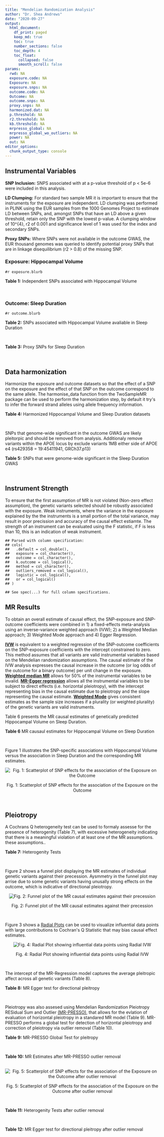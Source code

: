 ```yaml
---
title: "Mendelian Randomization Analysis"
author: "Dr. Shea Andrews"
date: "2020-09-27"
output:
  html_document:
    df_print: paged
    keep_md: true
    toc: true
    number_sections: false
    toc_depth: 4
    toc_float:
      collapsed: false
      smooth_scroll: false
params:
  rwd: NA
  exposure.code: NA
  Exposure: NA
  exposure.snps: NA
  outcome.code: NA
  Outcome: NA
  outcome.snps: NA
  proxy.snps: NA
  harmonized.dat: NA
  p.threshold: NA
  r2.threshold: NA
  kb.threshold: NA
  mrpresso_global: NA
  mrpresso_global_wo_outliers: NA
  power: NA
  out: NA
editor_options:
  chunk_output_type: console
---
```







## Instrumental Variables
**SNP Inclusion:** SNPS associated with at a p-value threshold of p < 5e-6 were included in this analysis.
<br>

**LD Clumping:** For standard two sample MR it is important to ensure that the instruments for the exposure are independent. LD clumping was performed in PLINK using the EUR samples from the 1000 Genomes Project to estimate LD between SNPs, and, amongst SNPs that have an LD above a given threshold, retain only the SNP with the lowest p-value. A clumping window of 10^{4}, r2 of 0.001 and significance level of 1 was used for the index and secondary SNPs.
<br>

**Proxy SNPs:** Where SNPs were not available in the outcome GWAS, the EUR thousand genomes was queried to identify potential proxy SNPs that are in linkage disequilibrium (r2 > 0.8) of the missing SNP.
<br>

### Exposure: Hippocampal Volume
`#r exposure.blurb`
<br>

**Table 1:** Independent SNPs associated with Hippocampal Volume
<div data-pagedtable="false">
  <script data-pagedtable-source type="application/json">
{"columns":[{"label":["SNP"],"name":[1],"type":["chr"],"align":["left"]},{"label":["CHROM"],"name":[2],"type":["dbl"],"align":["right"]},{"label":["POS"],"name":[3],"type":["dbl"],"align":["right"]},{"label":["REF"],"name":[4],"type":["chr"],"align":["left"]},{"label":["ALT"],"name":[5],"type":["chr"],"align":["left"]},{"label":["AF"],"name":[6],"type":["dbl"],"align":["right"]},{"label":["BETA"],"name":[7],"type":["dbl"],"align":["right"]},{"label":["SE"],"name":[8],"type":["dbl"],"align":["right"]},{"label":["Z"],"name":[9],"type":["dbl"],"align":["right"]},{"label":["P"],"name":[10],"type":["dbl"],"align":["right"]},{"label":["N"],"name":[11],"type":["dbl"],"align":["right"]},{"label":["TRAIT"],"name":[12],"type":["chr"],"align":["left"]}],"data":[{"1":"rs10908512","2":"1","3":"153856498","4":"C","5":"T","6":"0.5624","7":"0.04051169","8":"0.008700965","9":"4.656","10":"3.217e-06","11":"26814","12":"Hippocampal_Volume"},{"1":"rs7588305","2":"2","3":"8780959","4":"G","5":"C","6":"0.5308","7":"-0.04002256","8":"0.008681684","9":"-4.610","10":"4.023e-06","11":"26615","12":"Hippocampal_Volume"},{"1":"rs59966106","2":"2","3":"96999086","4":"A","5":"G","6":"0.3114","7":"0.04276760","8":"0.009321611","9":"4.588","10":"4.470e-06","11":"26814","12":"Hippocampal_Volume"},{"1":"rs2268894","2":"2","3":"162856148","4":"C","5":"T","6":"0.5412","7":"-0.05668170","8":"0.008658983","9":"-6.546","10":"5.894e-11","11":"26814","12":"Hippocampal_Volume"},{"1":"rs138012093","2":"4","3":"134506440","4":"G","5":"A","6":"0.0173","7":"-0.16180284","8":"0.033576021","9":"-4.819","10":"1.445e-06","11":"26065","12":"Hippocampal_Volume"},{"1":"rs144578582","2":"4","3":"155539564","4":"G","5":"A","6":"0.0068","7":"-0.36225028","8":"0.074659992","9":"-4.852","10":"1.221e-06","11":"13258","12":"Hippocampal_Volume"},{"1":"rs6552737","2":"4","3":"184955461","4":"T","5":"A","6":"0.4152","7":"-0.04324518","8":"0.008759404","9":"-4.937","10":"7.922e-07","11":"26814","12":"Hippocampal_Volume"},{"1":"rs2289881","2":"5","3":"66084260","4":"G","5":"T","6":"0.3544","7":"-0.05014690","8":"0.009022472","9":"-5.558","10":"2.728e-08","11":"26814","12":"Hippocampal_Volume"},{"1":"rs148054686","2":"5","3":"94459128","4":"G","5":"A","6":"0.0124","7":"-0.21659175","8":"0.047064699","9":"-4.602","10":"4.184e-06","11":"18411","12":"Hippocampal_Volume"},{"1":"rs10041542","2":"5","3":"167832067","4":"T","5":"C","6":"0.2452","7":"-0.04686000","8":"0.010070917","9":"-4.653","10":"3.273e-06","11":"26615","12":"Hippocampal_Volume"},{"1":"rs17172044","2":"7","3":"42397586","4":"A","5":"C","6":"0.0775","7":"-0.07408290","8":"0.016143574","9":"-4.589","10":"4.464e-06","11":"26814","12":"Hippocampal_Volume"},{"1":"rs2346440","2":"7","3":"133685512","4":"G","5":"C","6":"0.4591","7":"0.04059843","8":"0.008661921","9":"4.687","10":"2.767e-06","11":"26814","12":"Hippocampal_Volume"},{"1":"rs11979341","2":"7","3":"155797978","4":"C","5":"G","6":"0.3163","7":"0.06558170","8":"0.009708611","9":"6.755","10":"1.424e-11","11":"24484","12":"Hippocampal_Volume"},{"1":"rs11993215","2":"8","3":"28055926","4":"A","5":"T","6":"0.9102","7":"0.06998320","8":"0.015193929","9":"4.606","10":"4.108e-06","11":"26477","12":"Hippocampal_Volume"},{"1":"rs113835443","2":"8","3":"144717251","4":"C","5":"T","6":"0.0904","7":"0.07553081","8":"0.016197900","9":"4.663","10":"3.118e-06","11":"23154","12":"Hippocampal_Volume"},{"1":"rs62583528","2":"9","3":"106929593","4":"G","5":"A","6":"0.1951","7":"0.05622208","8":"0.010891531","9":"5.162","10":"2.447e-07","11":"26814","12":"Hippocampal_Volume"},{"1":"rs7020341","2":"9","3":"119247974","4":"G","5":"C","6":"0.3590","7":"0.05989482","8":"0.009013518","9":"6.645","10":"3.035e-11","11":"26700","12":"Hippocampal_Volume"},{"1":"rs11245365","2":"10","3":"126482389","4":"G","5":"A","6":"0.5648","7":"-0.04474128","8":"0.008786582","9":"-5.092","10":"3.547e-07","11":"26322","12":"Hippocampal_Volume"},{"1":"rs12802656","2":"11","3":"16534415","4":"A","5":"C","6":"0.4696","7":"-0.03979580","8":"0.008681459","9":"-4.584","10":"4.560e-06","11":"26614","12":"Hippocampal_Volume"},{"1":"rs659065","2":"12","3":"4008887","4":"C","5":"G","6":"0.1413","7":"-0.06743310","8":"0.012611389","9":"-5.347","10":"8.931e-08","11":"25881","12":"Hippocampal_Volume"},{"1":"rs61921502","2":"12","3":"65832468","4":"T","5":"G","6":"0.1534","7":"-0.10788400","8":"0.011964511","9":"-9.017","10":"1.941e-19","11":"26814","12":"Hippocampal_Volume"},{"1":"rs79522035","2":"12","3":"72956782","4":"C","5":"T","6":"0.0419","7":"0.09939183","8":"0.021592837","9":"4.603","10":"4.164e-06","11":"26692","12":"Hippocampal_Volume"},{"1":"rs77956314","2":"12","3":"117323367","4":"T","5":"C","6":"0.0840","7":"0.16185400","8":"0.015536016","9":"10.418","10":"2.055e-25","11":"26814","12":"Hippocampal_Volume"},{"1":"rs143933797","2":"17","3":"78252238","4":"G","5":"A","6":"0.0166","7":"0.22638451","8":"0.047143797","9":"4.802","10":"1.571e-06","11":"13758","12":"Hippocampal_Volume"},{"1":"rs79727675","2":"18","3":"11653053","4":"C","5":"A","6":"0.0472","7":"-0.13610794","8":"0.027913852","9":"-4.876","10":"1.082e-06","11":"14245","12":"Hippocampal_Volume"},{"1":"rs429358","2":"19","3":"45411941","4":"T","5":"C","6":"0.1537","7":"-0.06342470","8":"0.012519680","9":"-5.066","10":"4.067e-07","11":"24498","12":"Hippocampal_Volume"},{"1":"rs6060504","2":"20","3":"34197619","4":"T","5":"C","6":"0.1624","7":"0.06315530","8":"0.011701919","9":"5.397","10":"6.762e-08","11":"26814","12":"Hippocampal_Volume"},{"1":"rs5753220","2":"22","3":"30986350","4":"T","5":"C","6":"0.2497","7":"-0.04931970","8":"0.010038609","9":"-4.913","10":"8.988e-07","11":"26459","12":"Hippocampal_Volume"}],"options":{"columns":{"min":{},"max":[10]},"rows":{"min":[10],"max":[10]},"pages":{}}}
  </script>
</div>
<br>

### Outcome: Sleep Duration
`#r outcome.blurb`
<br>

**Table 2:** SNPs associated with Hippocampal Volume avaliable in Sleep Duration
<div data-pagedtable="false">
  <script data-pagedtable-source type="application/json">
{"columns":[{"label":["SNP"],"name":[1],"type":["chr"],"align":["left"]},{"label":["CHROM"],"name":[2],"type":["dbl"],"align":["right"]},{"label":["POS"],"name":[3],"type":["dbl"],"align":["right"]},{"label":["REF"],"name":[4],"type":["chr"],"align":["left"]},{"label":["ALT"],"name":[5],"type":["chr"],"align":["left"]},{"label":["AF"],"name":[6],"type":["dbl"],"align":["right"]},{"label":["BETA"],"name":[7],"type":["dbl"],"align":["right"]},{"label":["SE"],"name":[8],"type":["dbl"],"align":["right"]},{"label":["Z"],"name":[9],"type":["dbl"],"align":["right"]},{"label":["P"],"name":[10],"type":["dbl"],"align":["right"]},{"label":["N"],"name":[11],"type":["dbl"],"align":["right"]},{"label":["TRAIT"],"name":[12],"type":["chr"],"align":["left"]}],"data":[{"1":"rs10908512","2":"1","3":"153856498","4":"C","5":"T","6":"0.561956","7":"8.64401e-05","8":"0.00227998","9":"0.0379127","10":"0.96000","11":"446118","12":"Sleep_Duration"},{"1":"rs7588305","2":"2","3":"8780959","4":"G","5":"C","6":"0.541711","7":"1.86645e-03","8":"0.00226802","9":"0.8229420","10":"0.41000","11":"446118","12":"Sleep_Duration"},{"1":"rs59966106","2":"2","3":"96999086","4":"A","5":"G","6":"0.323333","7":"4.94093e-04","8":"0.00241523","9":"0.2045740","10":"0.85000","11":"446118","12":"Sleep_Duration"},{"1":"rs2268894","2":"2","3":"162856148","4":"C","5":"T","6":"0.521562","7":"5.04646e-04","8":"0.00227275","9":"0.2220420","10":"0.86000","11":"446118","12":"Sleep_Duration"},{"1":"rs138012093","2":"4","3":"134506440","4":"G","5":"A","6":"0.015551","7":"1.59579e-02","8":"0.00944672","9":"1.6892500","10":"0.09900","11":"446118","12":"Sleep_Duration"},{"1":"rs144578582","2":"4","3":"155539564","4":"G","5":"A","6":"0.007848","7":"1.22942e-02","8":"0.01341740","9":"0.9162880","10":"0.35000","11":"446118","12":"Sleep_Duration"},{"1":"rs6552737","2":"4","3":"184955461","4":"T","5":"A","6":"0.438601","7":"-2.40778e-03","8":"0.00230407","9":"-1.0450100","10":"0.31000","11":"446118","12":"Sleep_Duration"},{"1":"rs2289881","2":"5","3":"66084260","4":"G","5":"T","6":"0.357808","7":"6.38116e-03","8":"0.00237236","9":"2.6897900","10":"0.00900","11":"446118","12":"Sleep_Duration"},{"1":"rs148054686","2":"5","3":"94459128","4":"G","5":"A","6":"0.010193","7":"6.84172e-03","8":"0.01198380","9":"0.5709140","10":"0.54000","11":"446118","12":"Sleep_Duration"},{"1":"rs10041542","2":"5","3":"167832067","4":"T","5":"C","6":"0.247421","7":"3.54303e-05","8":"0.00263278","9":"0.0134574","10":"1.00000","11":"446118","12":"Sleep_Duration"},{"1":"rs17172044","2":"7","3":"42397586","4":"A","5":"C","6":"0.071170","7":"7.15728e-03","8":"0.00441014","9":"1.6229100","10":"0.10000","11":"446118","12":"Sleep_Duration"},{"1":"rs2346440","2":"7","3":"133685512","4":"G","5":"C","6":"0.458501","7":"2.39388e-03","8":"0.00227610","9":"1.0517500","10":"0.28000","11":"446118","12":"Sleep_Duration"},{"1":"rs11979341","2":"7","3":"155797978","4":"C","5":"G","6":"0.299087","7":"-4.90121e-03","8":"0.00249482","9":"-1.9645500","10":"0.04300","11":"446118","12":"Sleep_Duration"},{"1":"rs113835443","2":"8","3":"144717251","4":"C","5":"T","6":"0.103977","7":"4.81489e-03","8":"0.00373111","9":"1.2904700","10":"0.20000","11":"446118","12":"Sleep_Duration"},{"1":"rs62583528","2":"9","3":"106929593","4":"G","5":"A","6":"0.216259","7":"1.69680e-03","8":"0.00275788","9":"0.6152550","10":"0.56000","11":"446118","12":"Sleep_Duration"},{"1":"rs7020341","2":"9","3":"119247974","4":"G","5":"C","6":"0.362465","7":"-3.92504e-03","8":"0.00235624","9":"-1.6658100","10":"0.09900","11":"446118","12":"Sleep_Duration"},{"1":"rs11245365","2":"10","3":"126482389","4":"G","5":"A","6":"0.572128","7":"-1.85147e-03","8":"0.00228545","9":"-0.8101120","10":"0.41000","11":"446118","12":"Sleep_Duration"},{"1":"rs12802656","2":"11","3":"16534415","4":"A","5":"C","6":"0.479286","7":"-8.38811e-04","8":"0.00226482","9":"-0.3703650","10":"0.73000","11":"446118","12":"Sleep_Duration"},{"1":"rs659065","2":"12","3":"4008887","4":"C","5":"G","6":"0.148059","7":"-2.69983e-03","8":"0.00318652","9":"-0.8472660","10":"0.38000","11":"446118","12":"Sleep_Duration"},{"1":"rs61921502","2":"12","3":"65832468","4":"T","5":"G","6":"0.173588","7":"-9.73923e-03","8":"0.00301298","9":"-3.2324200","10":"0.00120","11":"446118","12":"Sleep_Duration"},{"1":"rs79522035","2":"12","3":"72956782","4":"C","5":"T","6":"0.038607","7":"2.10807e-03","8":"0.00595644","9":"0.3539140","10":"0.68000","11":"446118","12":"Sleep_Duration"},{"1":"rs77956314","2":"12","3":"117323367","4":"T","5":"C","6":"0.081383","7":"-5.08344e-03","8":"0.00414282","9":"-1.2270500","10":"0.21000","11":"446118","12":"Sleep_Duration"},{"1":"rs143933797","2":"17","3":"78252238","4":"G","5":"A","6":"0.031001","7":"-9.28163e-03","8":"0.00661233","9":"-1.4036900","10":"0.17000","11":"446118","12":"Sleep_Duration"},{"1":"rs79727675","2":"18","3":"11653053","4":"C","5":"A","6":"0.051268","7":"-6.07484e-05","8":"0.00513153","9":"-0.0118383","10":"0.99000","11":"446118","12":"Sleep_Duration"},{"1":"rs429358","2":"19","3":"45411941","4":"T","5":"C","6":"0.155154","7":"-1.03460e-02","8":"0.00312879","9":"-3.3067100","10":"0.00093","11":"446118","12":"Sleep_Duration"},{"1":"rs6060504","2":"20","3":"34197619","4":"T","5":"C","6":"0.144331","7":"-1.01728e-02","8":"0.00322637","9":"-3.1530200","10":"0.00210","11":"446118","12":"Sleep_Duration"},{"1":"rs5753220","2":"22","3":"30986350","4":"T","5":"C","6":"0.266836","7":"2.10438e-03","8":"0.00255788","9":"0.8227050","10":"0.38000","11":"446118","12":"Sleep_Duration"},{"1":"rs11993215","2":"NA","3":"NA","4":"NA","5":"NA","6":"NA","7":"NA","8":"NA","9":"NA","10":"NA","11":"NA","12":"NA"}],"options":{"columns":{"min":{},"max":[10]},"rows":{"min":[10],"max":[10]},"pages":{}}}
  </script>
</div>
<br>

**Table 3:** Proxy SNPs for Sleep Duration
<div data-pagedtable="false">
  <script data-pagedtable-source type="application/json">
{"columns":[{"label":["proxy.outcome"],"name":[1],"type":["lgl"],"align":["right"]},{"label":["target_snp"],"name":[2],"type":["chr"],"align":["left"]},{"label":["proxy_snp"],"name":[3],"type":["lgl"],"align":["right"]},{"label":["ld.r2"],"name":[4],"type":["lgl"],"align":["right"]},{"label":["Dprime"],"name":[5],"type":["lgl"],"align":["right"]},{"label":["ref.proxy"],"name":[6],"type":["lgl"],"align":["right"]},{"label":["alt.proxy"],"name":[7],"type":["lgl"],"align":["right"]},{"label":["CHROM"],"name":[8],"type":["lgl"],"align":["right"]},{"label":["POS"],"name":[9],"type":["lgl"],"align":["right"]},{"label":["ALT.proxy"],"name":[10],"type":["lgl"],"align":["right"]},{"label":["REF.proxy"],"name":[11],"type":["lgl"],"align":["right"]},{"label":["AF"],"name":[12],"type":["lgl"],"align":["right"]},{"label":["BETA"],"name":[13],"type":["lgl"],"align":["right"]},{"label":["SE"],"name":[14],"type":["lgl"],"align":["right"]},{"label":["P"],"name":[15],"type":["lgl"],"align":["right"]},{"label":["N"],"name":[16],"type":["lgl"],"align":["right"]},{"label":["ref"],"name":[17],"type":["lgl"],"align":["right"]},{"label":["alt"],"name":[18],"type":["lgl"],"align":["right"]},{"label":["ALT"],"name":[19],"type":["lgl"],"align":["right"]},{"label":["REF"],"name":[20],"type":["lgl"],"align":["right"]},{"label":["PHASE"],"name":[21],"type":["lgl"],"align":["right"]}],"data":[{"1":"NA","2":"rs11993215","3":"NA","4":"NA","5":"NA","6":"NA","7":"NA","8":"NA","9":"NA","10":"NA","11":"NA","12":"NA","13":"NA","14":"NA","15":"NA","16":"NA","17":"NA","18":"NA","19":"NA","20":"NA","21":"NA"}],"options":{"columns":{"min":{},"max":[10]},"rows":{"min":[10],"max":[10]},"pages":{}}}
  </script>
</div>
<br>

## Data harmonization
Harmonize the exposure and outcome datasets so that the effect of a SNP on the exposure and the effect of that SNP on the outcome correspond to the same allele. The harmonise_data function from the TwoSampleMR package can be used to perform the harmonization step, by default it try's to infer the forward strand alleles using allele frequency information.
<br>

**Table 4:** Harmonized Hippocampal Volume and Sleep Duration datasets
<div data-pagedtable="false">
  <script data-pagedtable-source type="application/json">
{"columns":[{"label":["SNP"],"name":[1],"type":["chr"],"align":["left"]},{"label":["effect_allele.exposure"],"name":[2],"type":["chr"],"align":["left"]},{"label":["other_allele.exposure"],"name":[3],"type":["chr"],"align":["left"]},{"label":["effect_allele.outcome"],"name":[4],"type":["chr"],"align":["left"]},{"label":["other_allele.outcome"],"name":[5],"type":["chr"],"align":["left"]},{"label":["beta.exposure"],"name":[6],"type":["dbl"],"align":["right"]},{"label":["beta.outcome"],"name":[7],"type":["dbl"],"align":["right"]},{"label":["eaf.exposure"],"name":[8],"type":["dbl"],"align":["right"]},{"label":["eaf.outcome"],"name":[9],"type":["dbl"],"align":["right"]},{"label":["remove"],"name":[10],"type":["lgl"],"align":["right"]},{"label":["palindromic"],"name":[11],"type":["lgl"],"align":["right"]},{"label":["ambiguous"],"name":[12],"type":["lgl"],"align":["right"]},{"label":["id.outcome"],"name":[13],"type":["chr"],"align":["left"]},{"label":["chr.outcome"],"name":[14],"type":["dbl"],"align":["right"]},{"label":["pos.outcome"],"name":[15],"type":["dbl"],"align":["right"]},{"label":["se.outcome"],"name":[16],"type":["dbl"],"align":["right"]},{"label":["z.outcome"],"name":[17],"type":["dbl"],"align":["right"]},{"label":["pval.outcome"],"name":[18],"type":["dbl"],"align":["right"]},{"label":["samplesize.outcome"],"name":[19],"type":["dbl"],"align":["right"]},{"label":["outcome"],"name":[20],"type":["chr"],"align":["left"]},{"label":["mr_keep.outcome"],"name":[21],"type":["lgl"],"align":["right"]},{"label":["pval_origin.outcome"],"name":[22],"type":["chr"],"align":["left"]},{"label":["chr.exposure"],"name":[23],"type":["dbl"],"align":["right"]},{"label":["pos.exposure"],"name":[24],"type":["dbl"],"align":["right"]},{"label":["se.exposure"],"name":[25],"type":["dbl"],"align":["right"]},{"label":["z.exposure"],"name":[26],"type":["dbl"],"align":["right"]},{"label":["pval.exposure"],"name":[27],"type":["dbl"],"align":["right"]},{"label":["samplesize.exposure"],"name":[28],"type":["dbl"],"align":["right"]},{"label":["exposure"],"name":[29],"type":["chr"],"align":["left"]},{"label":["mr_keep.exposure"],"name":[30],"type":["lgl"],"align":["right"]},{"label":["pval_origin.exposure"],"name":[31],"type":["chr"],"align":["left"]},{"label":["id.exposure"],"name":[32],"type":["chr"],"align":["left"]},{"label":["action"],"name":[33],"type":["dbl"],"align":["right"]},{"label":["mr_keep"],"name":[34],"type":["lgl"],"align":["right"]},{"label":["pt"],"name":[35],"type":["dbl"],"align":["right"]},{"label":["pleitropy_keep"],"name":[36],"type":["lgl"],"align":["right"]},{"label":["mrpresso_RSSobs"],"name":[37],"type":["dbl"],"align":["right"]},{"label":["mrpresso_pval"],"name":[38],"type":["chr"],"align":["left"]},{"label":["mrpresso_keep"],"name":[39],"type":["lgl"],"align":["right"]}],"data":[{"1":"rs10041542","2":"C","3":"T","4":"C","5":"T","6":"-0.04686000","7":"3.54303e-05","8":"0.2452","9":"0.247421","10":"FALSE","11":"FALSE","12":"FALSE","13":"7URVpz","14":"5","15":"167832067","16":"0.00263278","17":"0.0134574","18":"1.00000","19":"446118","20":"Dashti2019slepdur","21":"TRUE","22":"reported","23":"5","24":"167832067","25":"0.010070917","26":"-4.653","27":"3.273e-06","28":"26615","29":"Hilbar2017hipv","30":"TRUE","31":"reported","32":"UmIpIK","33":"2","34":"TRUE","35":"5e-06","36":"TRUE","37":"6.149343e-07","38":"1","39":"TRUE"},{"1":"rs10908512","2":"T","3":"C","4":"T","5":"C","6":"0.04051169","7":"8.64401e-05","8":"0.5624","9":"0.561956","10":"FALSE","11":"FALSE","12":"FALSE","13":"7URVpz","14":"1","15":"153856498","16":"0.00227998","17":"0.0379127","18":"0.96000","19":"446118","20":"Dashti2019slepdur","21":"TRUE","22":"reported","23":"1","24":"153856498","25":"0.008700965","26":"4.656","27":"3.217e-06","28":"26814","29":"Hilbar2017hipv","30":"TRUE","31":"reported","32":"UmIpIK","33":"2","34":"TRUE","35":"5e-06","36":"TRUE","37":"6.367180e-07","38":"1","39":"TRUE"},{"1":"rs11245365","2":"A","3":"G","4":"A","5":"G","6":"-0.04474128","7":"-1.85147e-03","8":"0.5648","9":"0.572128","10":"FALSE","11":"FALSE","12":"FALSE","13":"7URVpz","14":"10","15":"126482389","16":"0.00228545","17":"-0.8101120","18":"0.41000","19":"446118","20":"Dashti2019slepdur","21":"TRUE","22":"reported","23":"10","24":"126482389","25":"0.008786582","26":"-5.092","27":"3.547e-07","28":"26322","29":"Hilbar2017hipv","30":"TRUE","31":"reported","32":"UmIpIK","33":"2","34":"TRUE","35":"5e-06","36":"TRUE","37":"7.273246e-06","38":"1","39":"TRUE"},{"1":"rs113835443","2":"T","3":"C","4":"T","5":"C","6":"0.07553081","7":"4.81489e-03","8":"0.0904","9":"0.103977","10":"FALSE","11":"FALSE","12":"FALSE","13":"7URVpz","14":"8","15":"144717251","16":"0.00373111","17":"1.2904700","18":"0.20000","19":"446118","20":"Dashti2019slepdur","21":"TRUE","22":"reported","23":"8","24":"144717251","25":"0.016197900","26":"4.663","27":"3.118e-06","28":"23154","29":"Hilbar2017hipv","30":"TRUE","31":"reported","32":"UmIpIK","33":"2","34":"TRUE","35":"5e-06","36":"TRUE","37":"3.979668e-05","38":"1","39":"TRUE"},{"1":"rs11979341","2":"G","3":"C","4":"G","5":"C","6":"0.06558170","7":"-4.90121e-03","8":"0.3163","9":"0.299087","10":"FALSE","11":"TRUE","12":"FALSE","13":"7URVpz","14":"7","15":"155797978","16":"0.00249482","17":"-1.9645500","18":"0.04300","19":"446118","20":"Dashti2019slepdur","21":"TRUE","22":"reported","23":"7","24":"155797978","25":"0.009708611","26":"6.755","27":"1.424e-11","28":"24484","29":"Hilbar2017hipv","30":"TRUE","31":"reported","32":"UmIpIK","33":"2","34":"TRUE","35":"5e-06","36":"TRUE","37":"1.599854e-05","38":"1","39":"TRUE"},{"1":"rs12802656","2":"C","3":"A","4":"C","5":"A","6":"-0.03979580","7":"-8.38811e-04","8":"0.4696","9":"0.479286","10":"FALSE","11":"FALSE","12":"FALSE","13":"7URVpz","14":"11","15":"16534415","16":"0.00226482","17":"-0.3703650","18":"0.73000","19":"446118","20":"Dashti2019slepdur","21":"TRUE","22":"reported","23":"11","24":"16534415","25":"0.008681459","26":"-4.584","27":"4.560e-06","28":"26614","29":"Hilbar2017hipv","30":"TRUE","31":"reported","32":"UmIpIK","33":"2","34":"TRUE","35":"5e-06","36":"TRUE","37":"2.421567e-06","38":"1","39":"TRUE"},{"1":"rs138012093","2":"A","3":"G","4":"A","5":"G","6":"-0.16180284","7":"1.59579e-02","8":"0.0173","9":"0.015551","10":"FALSE","11":"FALSE","12":"FALSE","13":"7URVpz","14":"4","15":"134506440","16":"0.00944672","17":"1.6892500","18":"0.09900","19":"446118","20":"Dashti2019slepdur","21":"TRUE","22":"reported","23":"4","24":"134506440","25":"0.033576021","26":"-4.819","27":"1.445e-06","28":"26065","29":"Hilbar2017hipv","30":"TRUE","31":"reported","32":"UmIpIK","33":"2","34":"TRUE","35":"5e-06","36":"TRUE","37":"1.824791e-04","38":"1","39":"TRUE"},{"1":"rs143933797","2":"A","3":"G","4":"A","5":"G","6":"0.22638451","7":"-9.28163e-03","8":"0.0166","9":"0.031001","10":"FALSE","11":"FALSE","12":"FALSE","13":"7URVpz","14":"17","15":"78252238","16":"0.00661233","17":"-1.4036900","18":"0.17000","19":"446118","20":"Dashti2019slepdur","21":"TRUE","22":"reported","23":"17","24":"78252238","25":"0.047143797","26":"4.802","27":"1.571e-06","28":"13758","29":"Hilbar2017hipv","30":"TRUE","31":"reported","32":"UmIpIK","33":"2","34":"TRUE","35":"5e-06","36":"TRUE","37":"3.563143e-05","38":"1","39":"TRUE"},{"1":"rs144578582","2":"A","3":"G","4":"A","5":"G","6":"-0.36225028","7":"1.22942e-02","8":"0.0068","9":"0.007848","10":"FALSE","11":"FALSE","12":"FALSE","13":"7URVpz","14":"4","15":"155539564","16":"0.01341740","17":"0.9162880","18":"0.35000","19":"446118","20":"Dashti2019slepdur","21":"TRUE","22":"reported","23":"4","24":"155539564","25":"0.074659992","26":"-4.852","27":"1.221e-06","28":"13258","29":"Hilbar2017hipv","30":"TRUE","31":"reported","32":"UmIpIK","33":"2","34":"TRUE","35":"5e-06","36":"TRUE","37":"4.202870e-05","38":"1","39":"TRUE"},{"1":"rs148054686","2":"A","3":"G","4":"A","5":"G","6":"-0.21659175","7":"6.84172e-03","8":"0.0124","9":"0.010193","10":"FALSE","11":"FALSE","12":"FALSE","13":"7URVpz","14":"5","15":"94459128","16":"0.01198380","17":"0.5709140","18":"0.54000","19":"446118","20":"Dashti2019slepdur","21":"TRUE","22":"reported","23":"5","24":"94459128","25":"0.047064699","26":"-4.602","27":"4.184e-06","28":"18411","29":"Hilbar2017hipv","30":"TRUE","31":"reported","32":"UmIpIK","33":"2","34":"TRUE","35":"5e-06","36":"TRUE","37":"1.041545e-05","38":"1","39":"TRUE"},{"1":"rs17172044","2":"C","3":"A","4":"C","5":"A","6":"-0.07408290","7":"7.15728e-03","8":"0.0775","9":"0.071170","10":"FALSE","11":"FALSE","12":"FALSE","13":"7URVpz","14":"7","15":"42397586","16":"0.00441014","17":"1.6229100","18":"0.10000","19":"446118","20":"Dashti2019slepdur","21":"TRUE","22":"reported","23":"7","24":"42397586","25":"0.016143574","26":"-4.589","27":"4.464e-06","28":"26814","29":"Hilbar2017hipv","30":"TRUE","31":"reported","32":"UmIpIK","33":"2","34":"TRUE","35":"5e-06","36":"TRUE","37":"3.632241e-05","38":"1","39":"TRUE"},{"1":"rs2268894","2":"T","3":"C","4":"T","5":"C","6":"-0.05668170","7":"5.04646e-04","8":"0.5412","9":"0.521562","10":"FALSE","11":"FALSE","12":"FALSE","13":"7URVpz","14":"2","15":"162856148","16":"0.00227275","17":"0.2220420","18":"0.86000","19":"446118","20":"Dashti2019slepdur","21":"TRUE","22":"reported","23":"2","24":"162856148","25":"0.008658983","26":"-6.546","27":"5.894e-11","28":"26814","29":"Hilbar2017hipv","30":"TRUE","31":"reported","32":"UmIpIK","33":"2","34":"TRUE","35":"5e-06","36":"TRUE","37":"2.371073e-07","38":"1","39":"TRUE"},{"1":"rs2289881","2":"T","3":"G","4":"T","5":"G","6":"-0.05014690","7":"6.38116e-03","8":"0.3544","9":"0.357808","10":"FALSE","11":"FALSE","12":"FALSE","13":"7URVpz","14":"5","15":"66084260","16":"0.00237236","17":"2.6897900","18":"0.00900","19":"446118","20":"Dashti2019slepdur","21":"TRUE","22":"reported","23":"5","24":"66084260","25":"0.009022472","26":"-5.558","27":"2.728e-08","28":"26814","29":"Hilbar2017hipv","30":"TRUE","31":"reported","32":"UmIpIK","33":"2","34":"TRUE","35":"5e-06","36":"TRUE","37":"3.279951e-05","38":"0.3335","39":"TRUE"},{"1":"rs2346440","2":"C","3":"G","4":"C","5":"G","6":"0.04059843","7":"2.39388e-03","8":"0.4591","9":"0.458501","10":"FALSE","11":"TRUE","12":"TRUE","13":"7URVpz","14":"7","15":"133685512","16":"0.00227610","17":"1.0517500","18":"0.28000","19":"446118","20":"Dashti2019slepdur","21":"TRUE","22":"reported","23":"7","24":"133685512","25":"0.008661921","26":"4.687","27":"2.767e-06","28":"26814","29":"Hilbar2017hipv","30":"TRUE","31":"reported","32":"UmIpIK","33":"2","34":"FALSE","35":"5e-06","36":"TRUE","37":"NA","38":"NA","39":"NA"},{"1":"rs429358","2":"C","3":"T","4":"C","5":"T","6":"-0.06342470","7":"-1.03460e-02","8":"0.1537","9":"0.155154","10":"FALSE","11":"FALSE","12":"FALSE","13":"7URVpz","14":"19","15":"45411941","16":"0.00312879","17":"-3.3067100","18":"0.00093","19":"446118","20":"Dashti2019slepdur","21":"TRUE","22":"reported","23":"19","24":"45411941","25":"0.012519680","26":"-5.066","27":"4.067e-07","28":"24498","29":"Hilbar2017hipv","30":"TRUE","31":"reported","32":"UmIpIK","33":"2","34":"TRUE","35":"5e-06","36":"FALSE","37":"NA","38":"NA","39":"NA"},{"1":"rs5753220","2":"C","3":"T","4":"C","5":"T","6":"-0.04931970","7":"2.10438e-03","8":"0.2497","9":"0.266836","10":"FALSE","11":"FALSE","12":"FALSE","13":"7URVpz","14":"22","15":"30986350","16":"0.00255788","17":"0.8227050","18":"0.38000","19":"446118","20":"Dashti2019slepdur","21":"TRUE","22":"reported","23":"22","24":"30986350","25":"0.010038609","26":"-4.913","27":"8.988e-07","28":"26459","29":"Hilbar2017hipv","30":"TRUE","31":"reported","32":"UmIpIK","33":"2","34":"TRUE","35":"5e-06","36":"TRUE","37":"1.691479e-06","38":"1","39":"TRUE"},{"1":"rs59966106","2":"G","3":"A","4":"G","5":"A","6":"0.04276760","7":"4.94093e-04","8":"0.3114","9":"0.323333","10":"FALSE","11":"FALSE","12":"FALSE","13":"7URVpz","14":"2","15":"96999086","16":"0.00241523","17":"0.2045740","18":"0.85000","19":"446118","20":"Dashti2019slepdur","21":"TRUE","22":"reported","23":"2","24":"96999086","25":"0.009321611","26":"4.588","27":"4.470e-06","28":"26814","29":"Hilbar2017hipv","30":"TRUE","31":"reported","32":"UmIpIK","33":"2","34":"TRUE","35":"5e-06","36":"TRUE","37":"1.575772e-06","38":"1","39":"TRUE"},{"1":"rs6060504","2":"C","3":"T","4":"C","5":"T","6":"0.06315530","7":"-1.01728e-02","8":"0.1624","9":"0.144331","10":"FALSE","11":"FALSE","12":"FALSE","13":"7URVpz","14":"20","15":"34197619","16":"0.00322637","17":"-3.1530200","18":"0.00210","19":"446118","20":"Dashti2019slepdur","21":"TRUE","22":"reported","23":"20","24":"34197619","25":"0.011701919","26":"5.397","27":"6.762e-08","28":"26814","29":"Hilbar2017hipv","30":"TRUE","31":"reported","32":"UmIpIK","33":"2","34":"TRUE","35":"5e-06","36":"TRUE","37":"8.795301e-05","38":"0.0644","39":"TRUE"},{"1":"rs61921502","2":"G","3":"T","4":"G","5":"T","6":"-0.10788400","7":"-9.73923e-03","8":"0.1534","9":"0.173588","10":"FALSE","11":"FALSE","12":"FALSE","13":"7URVpz","14":"12","15":"65832468","16":"0.00301298","17":"-3.2324200","18":"0.00120","19":"446118","20":"Dashti2019slepdur","21":"TRUE","22":"reported","23":"12","24":"65832468","25":"0.011964511","26":"-9.017","27":"1.941e-19","28":"26814","29":"Hilbar2017hipv","30":"TRUE","31":"reported","32":"UmIpIK","33":"2","34":"TRUE","35":"5e-06","36":"TRUE","37":"1.660320e-04","38":"<0.0023","39":"FALSE"},{"1":"rs62583528","2":"A","3":"G","4":"A","5":"G","6":"0.05622208","7":"1.69680e-03","8":"0.1951","9":"0.216259","10":"FALSE","11":"FALSE","12":"FALSE","13":"7URVpz","14":"9","15":"106929593","16":"0.00275788","17":"0.6152550","18":"0.56000","19":"446118","20":"Dashti2019slepdur","21":"TRUE","22":"reported","23":"9","24":"106929593","25":"0.010891531","26":"5.162","27":"2.447e-07","28":"26814","29":"Hilbar2017hipv","30":"TRUE","31":"reported","32":"UmIpIK","33":"2","34":"TRUE","35":"5e-06","36":"TRUE","37":"7.544631e-06","38":"1","39":"TRUE"},{"1":"rs6552737","2":"A","3":"T","4":"A","5":"T","6":"-0.04324518","7":"-2.40778e-03","8":"0.4152","9":"0.438601","10":"FALSE","11":"TRUE","12":"TRUE","13":"7URVpz","14":"4","15":"184955461","16":"0.00230407","17":"-1.0450100","18":"0.31000","19":"446118","20":"Dashti2019slepdur","21":"TRUE","22":"reported","23":"4","24":"184955461","25":"0.008759404","26":"-4.937","27":"7.922e-07","28":"26814","29":"Hilbar2017hipv","30":"TRUE","31":"reported","32":"UmIpIK","33":"2","34":"FALSE","35":"5e-06","36":"TRUE","37":"NA","38":"NA","39":"NA"},{"1":"rs659065","2":"G","3":"C","4":"G","5":"C","6":"-0.06743310","7":"-2.69983e-03","8":"0.1413","9":"0.148059","10":"FALSE","11":"TRUE","12":"FALSE","13":"7URVpz","14":"12","15":"4008887","16":"0.00318652","17":"-0.8472660","18":"0.38000","19":"446118","20":"Dashti2019slepdur","21":"TRUE","22":"reported","23":"12","24":"4008887","25":"0.012611389","26":"-5.347","27":"8.931e-08","28":"25881","29":"Hilbar2017hipv","30":"TRUE","31":"reported","32":"UmIpIK","33":"2","34":"TRUE","35":"5e-06","36":"TRUE","37":"1.593767e-05","38":"1","39":"TRUE"},{"1":"rs7020341","2":"C","3":"G","4":"C","5":"G","6":"0.05989482","7":"-3.92504e-03","8":"0.3590","9":"0.362465","10":"FALSE","11":"TRUE","12":"FALSE","13":"7URVpz","14":"9","15":"119247974","16":"0.00235624","17":"-1.6658100","18":"0.09900","19":"446118","20":"Dashti2019slepdur","21":"TRUE","22":"reported","23":"9","24":"119247974","25":"0.009013518","26":"6.645","27":"3.035e-11","28":"26700","29":"Hilbar2017hipv","30":"TRUE","31":"reported","32":"UmIpIK","33":"2","34":"TRUE","35":"5e-06","36":"TRUE","37":"9.354723e-06","38":"1","39":"TRUE"},{"1":"rs7588305","2":"C","3":"G","4":"C","5":"G","6":"-0.04002256","7":"1.86645e-03","8":"0.5308","9":"0.541711","10":"FALSE","11":"TRUE","12":"TRUE","13":"7URVpz","14":"2","15":"8780959","16":"0.00226802","17":"0.8229420","18":"0.41000","19":"446118","20":"Dashti2019slepdur","21":"TRUE","22":"reported","23":"2","24":"8780959","25":"0.008681684","26":"-4.610","27":"4.023e-06","28":"26615","29":"Hilbar2017hipv","30":"TRUE","31":"reported","32":"UmIpIK","33":"2","34":"FALSE","35":"5e-06","36":"TRUE","37":"NA","38":"NA","39":"NA"},{"1":"rs77956314","2":"C","3":"T","4":"C","5":"T","6":"0.16185400","7":"-5.08344e-03","8":"0.0840","9":"0.081383","10":"FALSE","11":"FALSE","12":"FALSE","13":"7URVpz","14":"12","15":"117323367","16":"0.00414282","17":"-1.2270500","18":"0.21000","19":"446118","20":"Dashti2019slepdur","21":"TRUE","22":"reported","23":"12","24":"117323367","25":"0.015536016","26":"10.418","27":"2.055e-25","28":"26814","29":"Hilbar2017hipv","30":"TRUE","31":"reported","32":"UmIpIK","33":"2","34":"TRUE","35":"5e-06","36":"TRUE","37":"6.960063e-06","38":"1","39":"TRUE"},{"1":"rs79522035","2":"T","3":"C","4":"T","5":"C","6":"0.09939183","7":"2.10807e-03","8":"0.0419","9":"0.038607","10":"FALSE","11":"FALSE","12":"FALSE","13":"7URVpz","14":"12","15":"72956782","16":"0.00595644","17":"0.3539140","18":"0.68000","19":"446118","20":"Dashti2019slepdur","21":"TRUE","22":"reported","23":"12","24":"72956782","25":"0.021592837","26":"4.603","27":"4.164e-06","28":"26692","29":"Hilbar2017hipv","30":"TRUE","31":"reported","32":"UmIpIK","33":"2","34":"TRUE","35":"5e-06","36":"TRUE","37":"1.513531e-05","38":"1","39":"TRUE"},{"1":"rs79727675","2":"A","3":"C","4":"A","5":"C","6":"-0.13610794","7":"-6.07484e-05","8":"0.0472","9":"0.051268","10":"FALSE","11":"FALSE","12":"FALSE","13":"7URVpz","14":"18","15":"11653053","16":"0.00513153","17":"-0.0118383","18":"0.99000","19":"446118","20":"Dashti2019slepdur","21":"TRUE","22":"reported","23":"18","24":"11653053","25":"0.027913852","26":"-4.876","27":"1.082e-06","28":"14245","29":"Hilbar2017hipv","30":"TRUE","31":"reported","32":"UmIpIK","33":"2","34":"TRUE","35":"5e-06","36":"TRUE","37":"6.373663e-06","38":"1","39":"TRUE"}],"options":{"columns":{"min":{},"max":[10]},"rows":{"min":[10],"max":[10]},"pages":{}}}
  </script>
</div>
<br>

SNPs that genome-wide significant in the outcome GWAS are likely pleitorpic and should be removed from analysis. Additionaly remove variants within the APOE locus by exclude variants 1MB either side of APOE e4 (rs429358 = 19:45411941, GRCh37.p13)
<br>


**Table 5:** SNPs that were genome-wide significant in the Sleep Duration GWAS
<div data-pagedtable="false">
  <script data-pagedtable-source type="application/json">
{"columns":[{"label":["SNP"],"name":[1],"type":["chr"],"align":["left"]},{"label":["chr.outcome"],"name":[2],"type":["dbl"],"align":["right"]},{"label":["pos.outcome"],"name":[3],"type":["dbl"],"align":["right"]},{"label":["pval.exposure"],"name":[4],"type":["dbl"],"align":["right"]},{"label":["pval.outcome"],"name":[5],"type":["dbl"],"align":["right"]}],"data":[{"1":"rs429358","2":"19","3":"45411941","4":"4.067e-07","5":"0.00093"}],"options":{"columns":{"min":{},"max":[10]},"rows":{"min":[10],"max":[10]},"pages":{}}}
  </script>
</div>
<br>


## Instrument Strength
To ensure that the first assumption of MR is not violated (Non-zero effect assumption), the genetic variants selected should be robustly associated with the exposure. Weak instruments, where the variance in the exposure explained by the the instruments is a small portion of the total variance, may result in poor precission and accuracy of the causal effect estiamte. The strength of an instrument can be evaluated using the F statistic, if F is less than 10, this is an indication of weak instrument.


```
## Parsed with column specification:
## cols(
##   .default = col_double(),
##   exposure = col_character(),
##   outcome = col_character(),
##   k.outcome = col_logical(),
##   method = col_character(),
##   outliers_removed = col_logical(),
##   logistic = col_logical(),
##   or = col_logical()
## )
```

```
## See spec(...) for full column specifications.
```

<div data-pagedtable="false">
  <script data-pagedtable-source type="application/json">
{"columns":[{"label":["outliers_removed"],"name":[1],"type":["lgl"],"align":["right"]},{"label":["pve.exposure"],"name":[2],"type":["dbl"],"align":["right"]},{"label":["F"],"name":[3],"type":["dbl"],"align":["right"]},{"label":["Alpha"],"name":[4],"type":["dbl"],"align":["right"]},{"label":["NCP"],"name":[5],"type":["dbl"],"align":["right"]},{"label":["Power"],"name":[6],"type":["dbl"],"align":["right"]}],"data":[{"1":"FALSE","2":"0.02804462","3":"33.60843","4":"0.05","5":"3.280410","6":"0.4409474"},{"1":"TRUE","2":"0.02492470","3":"31.12849","4":"0.05","5":"9.500799","6":"0.8691482"}],"options":{"columns":{"min":{},"max":[10]},"rows":{"min":[10],"max":[10]},"pages":{}}}
  </script>
</div>

##  MR Results
To obtain an overall estimate of causal effect, the SNP-exposure and SNP-outcome coefficients were combined in 1) a fixed-effects meta-analysis using an inverse-variance weighted approach (IVW); 2) a Weighted Median approach; 3) Weighted Mode approach and 4) Egger Regression.


[**IVW**](https://doi.org/10.1002/gepi.21758) is equivalent to a weighted regression of the SNP-outcome coefficients on the SNP-exposure coefficients with the intercept constrained to zero. This method assumes that all variants are valid instrumental variables based on the Mendelian randomization assumptions. The causal estimate of the IVW analysis expresses the causal increase in the outcome (or log odds of the outcome for a binary outcome) per unit change in the exposure. [**Weighted median MR**](https://doi.org/10.1002/gepi.21965) allows for 50% of the instrumental variables to be invalid. [**MR-Egger regression**](https://doi.org/10.1093/ije/dyw220) allows all the instrumental variables to be subject to direct effects (i.e. horizontal pleiotropy), with the intercept representing bias in the causal estimate due to pleiotropy and the slope representing the causal estimate. [**Weighted Mode**](https://doi.org/10.1093/ije/dyx102) gives consistent estimates as the sample size increases if a plurality (or weighted plurality) of the genetic variants are valid instruments.
<br>



Table 6 presents the MR causal estimates of genetically predicted Hippocampal Volume on Sleep Duration.
<br>

**Table 6** MR causaul estimates for Hippocampal Volume on Sleep Duration
<div data-pagedtable="false">
  <script data-pagedtable-source type="application/json">
{"columns":[{"label":["id.exposure"],"name":[1],"type":["chr"],"align":["left"]},{"label":["id.outcome"],"name":[2],"type":["chr"],"align":["left"]},{"label":["outcome"],"name":[3],"type":["fctr"],"align":["left"]},{"label":["exposure"],"name":[4],"type":["fctr"],"align":["left"]},{"label":["method"],"name":[5],"type":["fctr"],"align":["left"]},{"label":["nsnp"],"name":[6],"type":["int"],"align":["right"]},{"label":["b"],"name":[7],"type":["dbl"],"align":["right"]},{"label":["se"],"name":[8],"type":["dbl"],"align":["right"]},{"label":["pval"],"name":[9],"type":["dbl"],"align":["right"]}],"data":[{"1":"UmIpIK","2":"7URVpz","3":"Dashti2019slepdur","4":"Hilbar2017hipv","5":"Inverse variance weighted (fixed effects)","6":"23","7":"-0.01707201","8":"0.008885508","9":"0.05468991"},{"1":"UmIpIK","2":"7URVpz","3":"Dashti2019slepdur","4":"Hilbar2017hipv","5":"Weighted median","6":"23","7":"-0.02379920","8":"0.013635213","9":"0.08091140"},{"1":"UmIpIK","2":"7URVpz","3":"Dashti2019slepdur","4":"Hilbar2017hipv","5":"Weighted mode","6":"23","7":"-0.02881768","8":"0.017992755","9":"0.12350069"},{"1":"UmIpIK","2":"7URVpz","3":"Dashti2019slepdur","4":"Hilbar2017hipv","5":"MR Egger","6":"23","7":"-0.01820962","8":"0.027316148","9":"0.51227014"}],"options":{"columns":{"min":{},"max":[10]},"rows":{"min":[10],"max":[10]},"pages":{}}}
  </script>
</div>
<br>

Figure 1 illustrates the SNP-specific associations with Hippocampal Volume versus the association in Sleep Duration and the corresponding MR estimates.
<br>

<div class="figure" style="text-align: center">
<img src="/sc/arion/projects/LOAD/shea/Projects/MR_ADPhenome/results/MR_ADbidir/Hilbar2017hipv/Dashti2019slepdur/Hilbar2017hipv_5e-6_Dashti2019slepdur_MR_Analaysis_files/figure-html/scatter_plot-1.png" alt="Fig. 1: Scatterplot of SNP effects for the association of the Exposure on the Outcome"  />
<p class="caption">Fig. 1: Scatterplot of SNP effects for the association of the Exposure on the Outcome</p>
</div>
<br>


## Pleiotropy
A Cochrans Q heterogeneity test can be used to formaly assesse for the presence of heterogenity (Table 7), with excessive heterogeneity indicating that there is a meaningful violation of at least one of the MR assumptions.
these assumptions..
<br>

**Table 7:** Heterogenity Tests
<div data-pagedtable="false">
  <script data-pagedtable-source type="application/json">
{"columns":[{"label":["id.exposure"],"name":[1],"type":["chr"],"align":["left"]},{"label":["id.outcome"],"name":[2],"type":["chr"],"align":["left"]},{"label":["outcome"],"name":[3],"type":["fctr"],"align":["left"]},{"label":["exposure"],"name":[4],"type":["fctr"],"align":["left"]},{"label":["method"],"name":[5],"type":["fctr"],"align":["left"]},{"label":["Q"],"name":[6],"type":["dbl"],"align":["right"]},{"label":["Q_df"],"name":[7],"type":["dbl"],"align":["right"]},{"label":["Q_pval"],"name":[8],"type":["dbl"],"align":["right"]}],"data":[{"1":"UmIpIK","2":"7URVpz","3":"Dashti2019slepdur","4":"Hilbar2017hipv","5":"MR Egger","6":"45.14223","7":"21","8":"0.001659056"},{"1":"UmIpIK","2":"7URVpz","3":"Dashti2019slepdur","4":"Hilbar2017hipv","5":"Inverse variance weighted","6":"45.14706","7":"22","8":"0.002542145"}],"options":{"columns":{"min":{},"max":[10]},"rows":{"min":[10],"max":[10]},"pages":{}}}
  </script>
</div>
<br>

Figure 2 shows a funnel plot displaying the MR estimates of individual genetic variants against their precession. Aysmmetry in the funnel plot may arrise due to some genetic variants having unusally strong effects on the outcome, which is indicative of directional pleiotropy.
<br>

<div class="figure" style="text-align: center">
<img src="/sc/arion/projects/LOAD/shea/Projects/MR_ADPhenome/results/MR_ADbidir/Hilbar2017hipv/Dashti2019slepdur/Hilbar2017hipv_5e-6_Dashti2019slepdur_MR_Analaysis_files/figure-html/funnel_plot-1.png" alt="Fig. 2: Funnel plot of the MR causal estimates against their precession"  />
<p class="caption">Fig. 2: Funnel plot of the MR causal estimates against their precession</p>
</div>
<br>

Figure 3 shows a [Radial Plots](https://github.com/WSpiller/RadialMR) can be used to visualize influential data points with large contributions to Cochran's Q Statistic that may bias causal effect estimates.



<div class="figure" style="text-align: center">
<img src="/sc/arion/projects/LOAD/shea/Projects/MR_ADPhenome/results/MR_ADbidir/Hilbar2017hipv/Dashti2019slepdur/Hilbar2017hipv_5e-6_Dashti2019slepdur_MR_Analaysis_files/figure-html/Radial_Plot-1.png" alt="Fig. 4: Radial Plot showing influential data points using Radial IVW"  />
<p class="caption">Fig. 4: Radial Plot showing influential data points using Radial IVW</p>
</div>
<br>

The intercept of the MR-Regression model captures the average pleitropic affect across all genetic variants (Table 8).
<br>

**Table 8:** MR Egger test for directional pleitropy
<div data-pagedtable="false">
  <script data-pagedtable-source type="application/json">
{"columns":[{"label":["id.exposure"],"name":[1],"type":["chr"],"align":["left"]},{"label":["id.outcome"],"name":[2],"type":["chr"],"align":["left"]},{"label":["outcome"],"name":[3],"type":["fctr"],"align":["left"]},{"label":["exposure"],"name":[4],"type":["fctr"],"align":["left"]},{"label":["egger_intercept"],"name":[5],"type":["dbl"],"align":["right"]},{"label":["se"],"name":[6],"type":["dbl"],"align":["right"]},{"label":["pval"],"name":[7],"type":["dbl"],"align":["right"]}],"data":[{"1":"UmIpIK","2":"7URVpz","3":"Dashti2019slepdur","4":"Hilbar2017hipv","5":"9.231303e-05","6":"0.001948286","7":"0.9626568"}],"options":{"columns":{"min":{},"max":[10]},"rows":{"min":[10],"max":[10]},"pages":{}}}
  </script>
</div>
<br>

Pleiotropy was also assesed using Mendelian Randomization Pleiotropy RESidual Sum and Outlier [(MR-PRESSO)](https://doi.org/10.1038/s41588-018-0099-7), that allows for the evlation of evaluation of horizontal pleiotropy in a standared MR model (Table 9). MR-PRESSO performs a global test for detection of horizontal pleiotropy and correction of pleiotropy via outlier removal (Table 10).
<br>

**Table 9:** MR-PRESSO Global Test for pleitropy
<div data-pagedtable="false">
  <script data-pagedtable-source type="application/json">
{"columns":[{"label":["id.exposure"],"name":[1],"type":["chr"],"align":["left"]},{"label":["id.outcome"],"name":[2],"type":["chr"],"align":["left"]},{"label":["outcome"],"name":[3],"type":["chr"],"align":["left"]},{"label":["exposure"],"name":[4],"type":["chr"],"align":["left"]},{"label":["pt"],"name":[5],"type":["dbl"],"align":["right"]},{"label":["outliers_removed"],"name":[6],"type":["lgl"],"align":["right"]},{"label":["n_outliers"],"name":[7],"type":["dbl"],"align":["right"]},{"label":["RSSobs"],"name":[8],"type":["dbl"],"align":["right"]},{"label":["pval"],"name":[9],"type":["dbl"],"align":["right"]}],"data":[{"1":"UmIpIK","2":"7URVpz","3":"Dashti2019slepdur","4":"Hilbar2017hipv","5":"5e-06","6":"FALSE","7":"1","8":"50.99994","9":"0.0016"}],"options":{"columns":{"min":{},"max":[10]},"rows":{"min":[10],"max":[10]},"pages":{}}}
  </script>
</div>
<br>


**Table 10:** MR Estimates after MR-PRESSO outlier removal
<div data-pagedtable="false">
  <script data-pagedtable-source type="application/json">
{"columns":[{"label":["id.exposure"],"name":[1],"type":["chr"],"align":["left"]},{"label":["id.outcome"],"name":[2],"type":["chr"],"align":["left"]},{"label":["outcome"],"name":[3],"type":["fctr"],"align":["left"]},{"label":["exposure"],"name":[4],"type":["fctr"],"align":["left"]},{"label":["method"],"name":[5],"type":["fctr"],"align":["left"]},{"label":["nsnp"],"name":[6],"type":["int"],"align":["right"]},{"label":["b"],"name":[7],"type":["dbl"],"align":["right"]},{"label":["se"],"name":[8],"type":["dbl"],"align":["right"]},{"label":["pval"],"name":[9],"type":["dbl"],"align":["right"]}],"data":[{"1":"UmIpIK","2":"7URVpz","3":"Dashti2019slepdur","4":"Hilbar2017hipv","5":"Inverse variance weighted (fixed effects)","6":"22","7":"-0.02916197","8":"0.009372526","9":"0.001861829"},{"1":"UmIpIK","2":"7URVpz","3":"Dashti2019slepdur","4":"Hilbar2017hipv","5":"Weighted median","6":"22","7":"-0.03144877","8":"0.014393240","9":"0.028891173"},{"1":"UmIpIK","2":"7URVpz","3":"Dashti2019slepdur","4":"Hilbar2017hipv","5":"Weighted mode","6":"22","7":"-0.02664111","8":"0.018192959","9":"0.157905099"},{"1":"UmIpIK","2":"7URVpz","3":"Dashti2019slepdur","4":"Hilbar2017hipv","5":"MR Egger","6":"22","7":"-0.04107233","8":"0.023094750","9":"0.090540562"}],"options":{"columns":{"min":{},"max":[10]},"rows":{"min":[10],"max":[10]},"pages":{}}}
  </script>
</div>
<br>

<div class="figure" style="text-align: center">
<img src="/sc/arion/projects/LOAD/shea/Projects/MR_ADPhenome/results/MR_ADbidir/Hilbar2017hipv/Dashti2019slepdur/Hilbar2017hipv_5e-6_Dashti2019slepdur_MR_Analaysis_files/figure-html/scatter_plot_outlier-1.png" alt="Fig. 5: Scatterplot of SNP effects for the association of the Exposure on the Outcome after outlier removal"  />
<p class="caption">Fig. 5: Scatterplot of SNP effects for the association of the Exposure on the Outcome after outlier removal</p>
</div>
<br>

**Table 11:** Heterogenity Tests after outlier removal
<div data-pagedtable="false">
  <script data-pagedtable-source type="application/json">
{"columns":[{"label":["id.exposure"],"name":[1],"type":["chr"],"align":["left"]},{"label":["id.outcome"],"name":[2],"type":["chr"],"align":["left"]},{"label":["outcome"],"name":[3],"type":["fctr"],"align":["left"]},{"label":["exposure"],"name":[4],"type":["fctr"],"align":["left"]},{"label":["method"],"name":[5],"type":["fctr"],"align":["left"]},{"label":["Q"],"name":[6],"type":["dbl"],"align":["right"]},{"label":["Q_df"],"name":[7],"type":["dbl"],"align":["right"]},{"label":["Q_pval"],"name":[8],"type":["dbl"],"align":["right"]}],"data":[{"1":"UmIpIK","2":"7URVpz","3":"Dashti2019slepdur","4":"Hilbar2017hipv","5":"MR Egger","6":"28.22011","7":"20","8":"0.1042904"},{"1":"UmIpIK","2":"7URVpz","3":"Dashti2019slepdur","4":"Hilbar2017hipv","5":"Inverse variance weighted","6":"28.70900","7":"21","8":"0.1211649"}],"options":{"columns":{"min":{},"max":[10]},"rows":{"min":[10],"max":[10]},"pages":{}}}
  </script>
</div>
<br>

**Table 12:** MR Egger test for directional pleitropy after outlier removal
<div data-pagedtable="false">
  <script data-pagedtable-source type="application/json">
{"columns":[{"label":["id.exposure"],"name":[1],"type":["chr"],"align":["left"]},{"label":["id.outcome"],"name":[2],"type":["chr"],"align":["left"]},{"label":["outcome"],"name":[3],"type":["fctr"],"align":["left"]},{"label":["exposure"],"name":[4],"type":["fctr"],"align":["left"]},{"label":["egger_intercept"],"name":[5],"type":["dbl"],"align":["right"]},{"label":["se"],"name":[6],"type":["dbl"],"align":["right"]},{"label":["pval"],"name":[7],"type":["dbl"],"align":["right"]}],"data":[{"1":"UmIpIK","2":"7URVpz","3":"Dashti2019slepdur","4":"Hilbar2017hipv","5":"0.0009402405","6":"0.001597343","7":"0.5627004"}],"options":{"columns":{"min":{},"max":[10]},"rows":{"min":[10],"max":[10]},"pages":{}}}
  </script>
</div>
<br>
